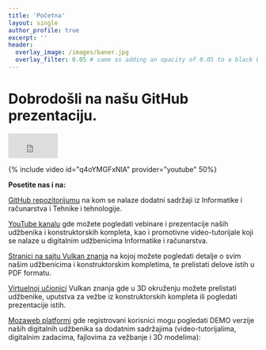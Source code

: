 ```yaml
---
title: 'Početna'
layout: single
author_profile: true
excerpt: ''
header:
  overlay_image: /images/baner.jpg
  overlay_filter: 0.05 # same as adding an opacity of 0.05 to a black background
---
```


# Dobrodošli na našu GitHub prezentaciju.

<iframe width="100" height="50" src="https://www.youtube.com/embed/q4oYMGFxNlA" title="YouTube video player" frameborder="0" allow="accelerometer; autoplay; clipboard-write; encrypted-media; gyroscope; picture-in-picture" allowfullscreen></iframe>

{% include video id="q4oYMGFxNlA" provider="youtube" 50%}

**Posetite nas i na:**

[GitHub repozitorijumu](https://github.com/vulkanznanje/fajlovi) na kom se nalaze dodatni sadržaji iz Informatike i računarstva i Tehnike i tehnologije. 

[YouTube kanalu](https://www.youtube.com/channel/UCRrI0_nhGsf-DreGs3DX_6w) gde možete pogledati vebinare i prezentacije naših udžbenika i konstruktorskih kompleta, kao i promotivne video-tutorijale koji se nalaze u digitalnim udžbenicima Informatike i računarstva.

[Stranici na sajtu Vulkan znanja](https://www.vulkanznanje.rs/) na kojoj možete pogledati detalje o svim našim udžbenicima i konstruktorskim kompletima, te prelistati delove istih u PDF formatu.

[Virtuelnoj učionici](https://3d.vulkanznanje.rs/sr_cyr#ulaz) Vulkan znanja gde u 3D okruženju možete prelistati udžbenike, uputstva za vežbe iz konstruktorskih kompleta ili pogledati prezentacije istih. 

[Mozaweb platformi](https://www.mozaweb.com/sr/) gde registrovani korisnici mogu pogledati DEMO verzije naših digitalnih udžbenika sa dodatnim sadržajima (video-tutorijalima, digitalnim zadacima, fajlovima za vežbanje i 3D modelima): 


